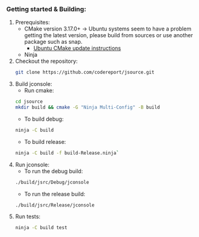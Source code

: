 ### Getting started & Building:
1. Prerequisites:
   * CMake version 3.17.0+ -> Ubuntu systems seem to have a problem getting the latest version, please build from sources or use another package such as snap. 
     * [Ubuntu CMake update instructions](https://apt.kitware.com/)
   * Ninja
2. Checkout the repository:
    ```sh
    git clone https://github.com/codereport/jsource.git
    ```
3. Build jconsole:    
   * Run cmake:
    ```sh
    cd jsource
    mkdir build && cmake -G "Ninja Multi-Config" -B build
    ```
   * To build debug:
    ```sh
    ninja -C build 
    ```
   * To build release:
    ```sh
    ninja -C build -f build-Release.ninja` 
    ```
4. Run jconsole:
   * To run the debug build:
    ```sh
    ./build/jsrc/Debug/jconsole
    ```
   * To run the release build:
    ```sh
    ./build/jsrc/Release/jconsole
    ```
5. Run tests:
    ```sh
    ninja -C build test
    ```
